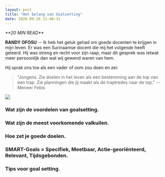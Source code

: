 ```yaml
---
layout: post
title: "Het belang van Goalsetting"
date: 2020-09-20 11:40:31
---
```


<link rel="stylesheet" href="https://cdnjs.cloudflare.com/ajax/libs/font-awesome/4.7.0/css/font-awesome.min.css">
<i class="fa fa-clock-o" aria-hidden="true" style="fontsize:20px"> **20 MIN READ**</i>

**RANDY OFOSU** -- Ik heb het geluk gehad om goede docenten te krijgen in mijn leven. Er was een Surinaamse docent die mij het volgende heeft geleerd. Hij was streng en recht voor zijn raap, maar dit gesprek was ietwat meer persoonlijk dan wat wij gewend waren van hem.

Hij sprak ons toe als een vader of oom zou doen en zei:

> "Jongens. Zie doelen in het leven als een bestemming aan de top van een trap. Zie planningen die jij maakt als de traptredes naar de top."
> --Meneer Febis

<img src="/assets/img/rockystairs.gif">

### Wat zijn de voordelen van goalsetting.
### Wat zijn de meest voorkomende valkuilen.
### Hoe zet je goede doelen.
### SMART-Goals = Specifiek, Meetbaar, Actie-georiënteerd, Relevant, Tijdsgebonden.
### Tips voor goal setting.